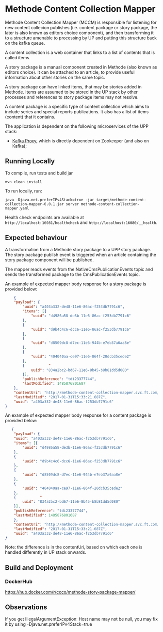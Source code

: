 # Methode Content Collection Mapper

Methode Content Collection Mapper (MCCM) is responsible for listening for new content collecion publishes (i.e. content package or story package, the later is also known as editors choice component), and then transforming it to a structure amenable to processing by UP and putting this structure back on the kafka queue.

A content collection is a web container that links to a list of contents that is called items.

A story package is a manual component created in Methode (also known as editors choice). It can be attached to an article, to provide useful information about other stories on the same topic.

A story package can have linked items, that may be stories added in Methode. Items are assumed to be stored in the UP stack by other processes and references to story package items may not resolve.

A content package is a specific type of content collection which aims to include series and special reports publications. It also has a list of items (content) that it contains.

The application is dependent on the following microservices of the UPP stack:

* [Kafka Proxy](https://github.com/Financial-Times/kafka-proxy), which is directly dependent on Zookeeper (and also on Kafka);

## Running Locally
To compile, run tests and build jar

    mvn clean install

To run locally, run:

    java -Djava.net.preferIPv4Stack=true -jar target/methode-content-collection-mapper-0.0.1.jar server methode-content-collection-mapper.yaml
    
Health check endpoints are available at `http://localhost:16081/healthcheck` and `http://localhost:16080/__health`.    

## Expected behaviour 

A transformation from a Methode story package to a UPP story package. The story package publish event is triggered when an article containing the story package component will be published. 

The mapper reads events from the NativeCmsPublicationEvents topic and sends the transformed package to the CmsPublicationEvents topic. 

An example of expected mapper body response for a story package is provided below:
```json 
    {
	"payload": {
		"uuid": "a403a332-de48-11e6-86ac-f253db7791c6",
		"items": [{
			"uuid": "d4986a58-de3b-11e6-86ac-f253db7791c6"
		},
		{
			"uuid": "d9b4c4c6-dcc6-11e6-86ac-f253db7791c6"
		},
		{
			"uuid": "d8509dc8-d7ec-11e6-944b-e7eb37a6aa8e"
		},
		{
			"uuid": "404040aa-ce97-11e6-864f-20dcb35cede2"
		},
		{ 			"
			uuid": "834a2bc2-bd67-11e6-8b45-b8b81dd5d080"
		}],
		"publishReference": "tdi23377744",
		"lastModified": 1485876801687
	},
	"contentUri": "http://methode-content-collection-mapper.svc.ft.com/content-collection/story-package/a403a332-de48-11e6-86ac-f253db7791c6",
	"lastModified": "2017-01-31T15:33:21.687Z",
	"uuid": "a403a332-de48-11e6-86ac-f253db7791c6"
}
```

An example of expected mapper body response for a content package is provided below:
```json 
   {
    "payload": {
	"uuid": "a403a332-de48-11e6-86ac-f253db7791c6",
	"items": [{
	    "uuid": "d4986a58-de3b-11e6-86ac-f253db7791c6"
	},
	{
	    "uuid": "d9b4c4c6-dcc6-11e6-86ac-f253db7791c6"
	},
	{
	    "uuid": "d8509dc8-d7ec-11e6-944b-e7eb37a6aa8e"
	},
	{
	    "uuid": "404040aa-ce97-11e6-864f-20dcb35cede2"
	},
	{           "
	    uuid": "834a2bc2-bd67-11e6-8b45-b8b81dd5d080"
	}],
	"publishReference": "tdi23377744",
	"lastModified": 1485876801687
    },
    "contentUri": "http://methode-content-collection-mapper.svc.ft.com/content-collection/content-package/a403a332-de48-11e6-86ac-f253db7791c6",
    "lastModified": "2017-01-31T15:33:21.687Z",
    "uuid": "a403a332-de48-11e6-86ac-f253db7791c6"
}
```
Note: the difference is in the contentUri, based on which each one is handled differently in UP stack onwards.

## Build and Deployment

### DockerHub

https://hub.docker.com/r/coco/methode-story-package-mapper/

## Observations

If you get IllegalArgumentException: Host name may not be null, you may fix it by using -Djava.net.preferIPv4Stack=true

